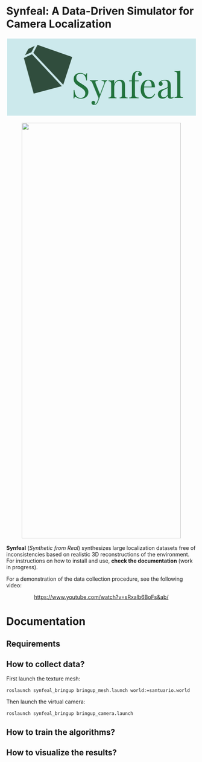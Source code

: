# Synfeal: A Data-Driven Simulator for Camera Localization

<p align="center">
<img src="docs/img/logo.png" data-canonical-src="docs/img/logo.png" width="507" height="209" />
</p>


<p align="center">
<img src="docs/img/synfeal.png" data-canonical-src="docs/img/synfeal.png" width="422" height="1100" />
</p>



**Synfeal** (*Synthetic from Real*) synthesizes large localization datasets free of inconsistencies based on realistic 3D reconstructions of the environment.
For instructions on how to install and use, **check the documentation** (work in progress).

For a demonstration of the data collection procedure, see the following video:

<p align="center">
<a href="https://www.youtube.com/watch?v=sRxalb6BoFs&ab/">https://www.youtube.com/watch?v=sRxalb6BoFs&ab/</a>
</p> 


# Documentation

## Requirements

## How to collect data?

First launch the texture mesh:

    roslaunch synfeal_bringup bringup_mesh.launch world:=santuario.world

Then launch the virtual camera:

    roslaunch synfeal_bringup bringup_camera.launch


## How to train the algorithms?

## How to visualize the results?